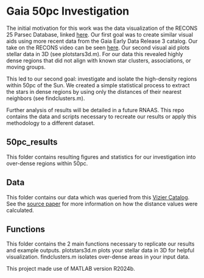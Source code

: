 # Gaia 50pc Investigation

The initial motivation for this work was the data visualization of the RECONS 25 Parsec Database, linked [here](https://www.youtube.com/watch?v=up_MqNBv0FE&t=2s). Our first goal was to create similar visual aids using more recent data from the Gaia Early Data Release 3 catalog. Our take on the RECONS video can be seen [here](https://drive.google.com/file/d/1Xoa4088Al3fVqOWhdOVU72jc6Bd-hA5N/view?usp=sharing). Our second visual aid plots stellar data in 3D (see plotstars3d.m). For our data this revealed highly dense regions that did not align with known star clusters, associations, or moving groups. 

This led to our second goal: investigate and isolate the high-density regions within 50pc of the Sun. We created a simple statistical process to extract the stars in dense regions by using only the distances of their nearest neighbors (see findclusters.m). 

Further analysis of results will be detailed in a future RNAAS. This repo contains the data and scripts necessary to recreate our results or apply this methodology to a different dataset. 


## 50pc_results

This folder contains resulting figures and statistics for our investigation into over-dense regions within 50pc.

## Data

This folder contains our data which was queried from this [Vizier Catalog](https://cdsarc.cds.unistra.fr/viz-bin/cat/I/352). See the [source paper](https://iopscience.iop.org/article/10.3847/1538-3881/abd806) for more information on how the distance values were calculated. 

## Functions

This folder contains the 2 main functions necessary to replicate our results and example outputs. plotstars3d.m plots your stellar data in 3D for helpful visualization. findclusters.m isolates over-dense areas in your input data. 


This project made use of MATLAB version R2024b.
